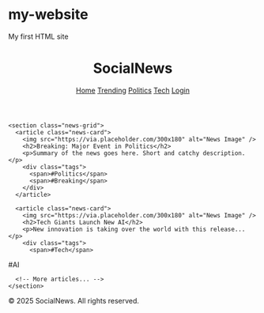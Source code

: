 # my-website
My first HTML site 
<html>
<!DOCTYPE html>
<html lang="en">
<head>
  <meta charset="UTF-8" />
  <meta name="viewport" content="width=device-width, initial-scale=1.0" />
  <title>Social News</title>
  <link rel="stylesheet" href="style.css" />
</head>
<body>
  <header>
    <h1>SocialNews</h1>
    <nav>
      <a href="#">Home</a>
      <a href="#">Trending</a>
      <a href="#">Politics</a>
      <a href="#">Tech</a>
      <a href="#">Login</a>
    </nav>
  </header>

  
    <section class="news-grid">
      <article class="news-card">
        <img src="https://via.placeholder.com/300x180" alt="News Image" />
        <h2>Breaking: Major Event in Politics</h2>
        <p>Summary of the news goes here. Short and catchy description.</p>
        <div class="tags">
          <span>#Politics</span>
          <span>#Breaking</span>
        </div>
      </article>

      <article class="news-card">
        <img src="https://via.placeholder.com/300x180" alt="News Image" />
        <h2>Tech Giants Launch New AI</h2>
        <p>New innovation is taking over the world with this release...</p>
        <div class="tags">
          <span>#Tech</span>
<span>#AI</span>
        </div>
      </article>

      <!-- More articles... -->
    </section>
  </main>

  <footer>
    <p>&copy; 2025 SocialNews. All rights reserved.</p>
  </footer>
</body>
</html>
